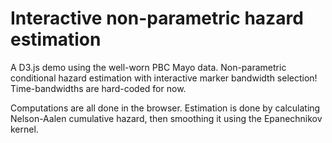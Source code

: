 Interactive non-parametric hazard estimation
============================================
A D3.js demo using the well-worn PBC Mayo data. Non-parametric conditional hazard estimation with interactive marker bandwidth selection! Time-bandwidths are hard-coded for now.

Computations are all done in the browser. Estimation is done by calculating Nelson-Aalen cumulative hazard, then smoothing it using the Epanechnikov kernel.